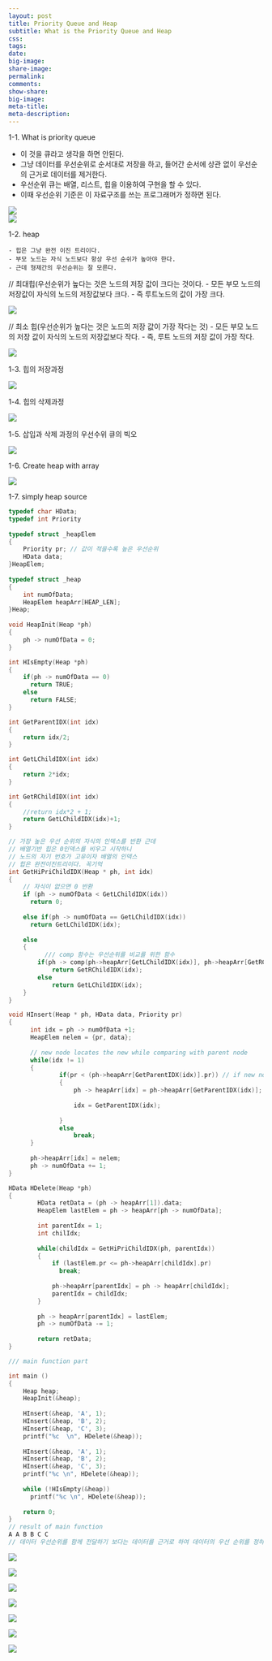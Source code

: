 ```yaml
---
layout: post
title: Priority Queue and Heap
subtitle: What is the Priority Queue and Heap
css:
tags:
date:
big-image:
share-image:
permalink:
comments:
show-share:
big-image:
meta-title:
meta-description:
---
```


1-1. What is priority queue

  - 이 것을 큐라고 생각을 하면 안된다. 
  - 그냥 데이터를 우선순위로 순서대로 저장을 하고, 들어간 순서에 상관 없이 우선순의 근거로 데이터를 제거한다.
  - 우선순위 큐는 배열, 리스트, 힙을 이용하여 구현을 할 수 있다. 
  - 이때 우선순위 기준은 이 자료구조를 쓰는 프로그래머가 정하면 된다. 
  
![](/img/Image/DataStructure/2016-03-28-Priority_Queue_And_Heap/PriorityQueue.png)  
![](/img/Image/DataStructure/2016-03-28-Priority_Queue_And_Heap/PriorityQueue1.png)  
  
1-2. heap

    - 힙은 그냥 완전 이진 트리이다. 
    - 부모 노드는 자식 노드보다 항상 우선 순쉬가 높아야 한다.
    - 근데 형제간의 우선순위는 잘 모른다. 
    
  //  최대힙(우선순위가 높다는 것은 노드의 저장 값이 크다는 것이다. 
      - 모든 부모 노드의 저장값이 자식의 노드의 저장값보다 크다. 
      - 즉 루트노드의 값이 가장 크다. 
  
 ![](/img/Image/DataStructure/2016-03-28-Priority_Queue_And_Heap/PriorityQueue2.png) 
  
  
  // 최소 힙(우선순위가 높다는 것은 노드의 저장 값이 가장 작다는 것)
      - 모든 부모 노드의 저장 값이 자식의 노드의 저장값보다 작다.
      - 즉, 루트 노드의 저장 값이 가장 작다. 
  
  ![](/img/Image/DataStructure/2016-03-28-Priority_Queue_And_Heap/PriorityQueue3.png) 
  
  
 1-3. 힙의 저장과정
  
   ![](/img/Image/DataStructure/2016-03-28-Priority_Queue_And_Heap/PriorityQueue4.png)
  
 1-4. 힙의 삭제과정
 
  ![](/img/Image/DataStructure/2016-03-28-Priority_Queue_And_Heap/PriorityQueue5.png)
  
 1-5. 삽입과 삭제 과정의 우선수위 큐의 빅오 
 
  ![](/img/Image/DataStructure/2016-03-28-Priority_Queue_And_Heap/PriorityQueue6.png)
  
 1-6. Create heap with array
 
 ![](/img/Image/DataStructure/2016-03-28-Priority_Queue_And_Heap/PriorityQueue7.png)
 
 1-7. simply heap source
 
```c
typedef char HData;
typedef int Priority
 
typedef struct _heapElem
{
    Priority pr; // 값이 적을수록 높은 우선순위
    HData data;
}HeapElem;
 
typedef struct _heap
{
    int numOfData;
    HeapElem heapArr[HEAP_LEN];
}Heap;
 
void HeapInit(Heap *ph)
{
    ph -> numOfData = 0;
}

int HIsEmpty(Heap *ph)
{
    if(ph -> numOfData == 0)
      return TRUE;
    else 
      return FALSE;
}

int GetParentIDX(int idx)
{
    return idx/2;
}

int GetLChildIDX(int idx)
{
    return 2*idx;
}

int GetRChildIDX(int idx)
{
    //return idx*2 + 1;
    return GetLChildIDX(idx)+1;
}

// 가장 높은 우선 순위의 자식의 인덱스를 반환 근데 
// 배열기반 힙은 0인덱스를 비우고 시작하니 
// 노드의 자기 번호가 고유이자 배열의 인덱스
// 힙은 완전이진트리이다. 꼭기억
int GetHiPriChildIDX(Heap * ph, int idx)
{
    // 자식이 없으면 0 반환
    if (ph -> numOfData < GetLChildIDX(idx))
      return 0;
      
    else if(ph -> numOfData == GetLChildIDX(idx))
      return GetLChildIDX(idx);
      
    else 
    {
          /// comp 함수는 우선순위를 비교를 위한 함수
        if(ph -> comp(ph->heapArr[GetLChildIDX(idx)], ph->heapArr[GetRChildIDX(idx)] < 0)
            return GetRChildIDX(idx);
        else
            return GetLChildIDX(idx);
    }
}

void HInsert(Heap * ph, HData data, Priority pr)
{
      int idx = ph -> numOfData +1;
      HeapElem nelem = {pr, data};
      
      // new node locates the new while comparing with parent node
      while(idx != 1)
      {
              if(pr < (ph->heapArr[GetParentIDX(idx)].pr)) // if new node is up
              {
                  ph -> heapArr[idx] = ph->heapArr[GetParentIDX(idx)];
                  
                  idx = GetParentIDX(idx);
              
              }
              else 
                  break;
      }
      
      ph->heapArr[idx] = nelem;
      ph -> numOfData += 1;
}

HData HDelete(Heap *ph)
{
        HData retData = (ph -> heapArr[1]).data;
        HeapElem lastElem = ph -> heapArr[ph -> numOfData];
        
        int parentIdx = 1;
        int chilIdx;
        
        while(childIdx = GetHiPriChildIDX(ph, parentIdx))
        {
            if (lastElem.pr <= ph->heapArr[childIdx].pr)
              break;
              
            ph->heapArr[parentIdx] = ph -> heapArr[childIdx];
            parentIdx = childIdx;
        }
        
        ph -> heapArr[parentIdx] = lastElem;
        ph -> numOfData -= 1;
        
        return retData;
}

/// main function part

int main ()
{
    Heap heap;
    HeapInit(&heap);
    
    HInsert(&heap, 'A', 1);
    HInsert(&heap, 'B', 2);
    HInsert(&heap, 'C', 3);
    printf("%c  \n", HDelete(&heap));
    
    HInsert(&heap, 'A', 1);
    HInsert(&heap, 'B', 2);
    HInsert(&heap, 'C', 3);
    printf("%c \n", HDelete(&heap));
    
    while (!HIsEmpty(&heap))
      printf("%c \n", HDelete(&heap));
      
    return 0;
}
// result of main function
A A B B C C
// 데이터 우선순위를 함께 전달하기 보다는 데이터를 근거로 하여 데이터의 우선 순위를 정하는 방식이 더욱 좋을 수도 있다. 
```
![](/img/Image/DataStructure/2016-03-28-Priority_Queue_And_Heap/PriorityQueue8.png)

![](/img/Image/DataStructure/2016-03-28-Priority_Queue_And_Heap/PriorityQueue9.png)

![](/img/Image/DataStructure/2016-03-28-Priority_Queue_And_Heap/PriorityQueue10.png)

![](/img/Image/DataStructure/2016-03-28-Priority_Queue_And_Heap/PriorityQueue11.png)

![](/img/Image/DataStructure/2016-03-28-Priority_Queue_And_Heap/PriorityQueue12.png)

![](/img/Image/DataStructure/2016-03-28-Priority_Queue_And_Heap/PriorityQueue13.png)

![](/img/Image/DataStructure/2016-03-28-Priority_Queue_And_Heap/PriorityQueue14.png)

